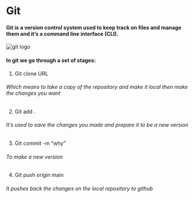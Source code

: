# Git
#### Git  is a version control system used to keep track on files and manage them and it’s a command line interface (CLI).


![git logo](https://cdn.freebiesupply.com/logos/thumbs/2x/git-logo.png)

#### In git we go through a set of stages:

1.	Git clone URL
###### Which means to take a copy of the repository and make it local then make the changes you want
2.	Git add .
###### It’s used to save the changes you made and prepare it to be a new version
3.	Git commit -m “why”
###### To make a new version 
4.	Git push origin main
###### It pushes back the changes on the local repository to github
